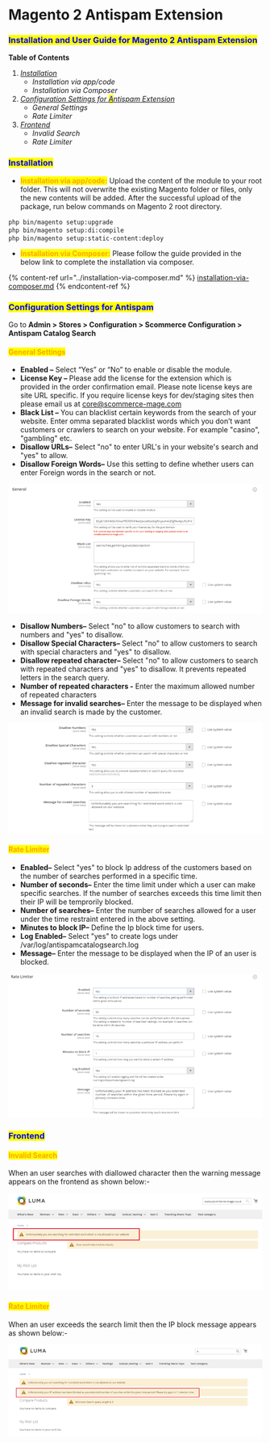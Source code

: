 # Magento 2 Antispam Extension

### <mark style="color:blue;">Installation and User Guide for Magento 2 Antispam Extension</mark>

**Table of Contents**

1. [_Installation_ ](magento-2-antispam-extension.md#\_bookmark0)
   * _Installation via app/code_&#x20;
   * _Installation via Composer_
2. [_Configuration Settings for <mark style="color:blue;">A</mark>ntispam Extension_](magento-2-antispam-extension.md#\_bookmark3)
   * _General Settings_&#x20;
   * _Rate Limiter_
3. [_Frontend_](magento-2-antispam-extension.md#frontend)
   * _Invalid Search_
   * _Rate Limiter_

### <mark style="color:blue;">Installation</mark> <a href="#_bookmark0" id="_bookmark0"></a>

* <mark style="color:orange;">**Installation via app/code:**</mark> Upload the content of the module to your root folder. This will not overwrite the existing Magento folder or files, only the new contents will be added. After the successful upload of the package, run below commands on Magento 2 root directory.

```
php bin/magento setup:upgrade
php bin/magento setup:di:compile
php bin/magento setup:static-content:deploy
```

* <mark style="color:orange;">**Installation via Composer:**</mark> Please follow the guide provided in the below link to complete the installation via composer.

{% content-ref url="../installation-via-composer.md" %}
[installation-via-composer.md](../installation-via-composer.md)
{% endcontent-ref %}

### <mark style="color:blue;">Configuration Settings for Antispam</mark> <a href="#_bookmark3" id="_bookmark3"></a>

Go to **Admin > Stores > Configuration > Scommerce Configuration > Antispam Catalog Search**

#### <mark style="color:orange;">General Settings</mark> <a href="#_bookmark4" id="_bookmark4"></a>

* **Enabled –** Select “Yes” or “No” to enable or disable the module.
* **License Key –** Please add the license for the extension which is provided in the order confirmation email. Please note license keys are site URL specific. If you require license keys for dev/staging sites then please email us at [core@scommerce-mage.com](mailto:core@scommerce-mage.com)
* **Black List –** You can blacklist certain keywords from the search of your website. Enter omma separated blacklist words which you don’t want customers or crawlers to search on your website. For example "casino", "gambling" etc.
* **Disallow URLs–** Select "no" to enter URL's in your website's search and "yes" to allow.
* **Disallow Foreign Words–** Use this setting to define whether users can enter Foreign words in the search or not.

![](<../../.gitbook/assets/anti1 (1).png>)



* **Disallow Numbers–** Select "no" to allow customers to search with numbers and "yes" to disallow.
* **Disallow Special Characters–** Select "no" to allow customers to search with special characters and "yes" to disallow.
* **Disallow repeated character–** Select "no" to allow customers to search with repeated characters and "yes" to disallow. It prevents repeated letters in the search query.
* **Number of repeated characters -** Enter the maximum allowed number of repeated characters
* **Message for invalid searches–** Enter the message to be displayed when an invalid search is made by the customer.&#x20;

![](<../../.gitbook/assets/diallowss (1).png>)

#### <mark style="color:orange;">Rate Limiter</mark> <a href="#_bookmark4" id="_bookmark4"></a>

* **Enabled–** Select "yes" to block Ip address of the customers based on the number of searches performed in a specific time.&#x20;
* **Number of seconds–** Enter the time limit under which a user can make specific searches. If the number of searches exceeds this time limit then their IP will be temprorily blocked.&#x20;
* **Number of searches–** Enter the number of searches allowed for a user under the time restraint entered in the above setting.
* **Minutes to block IP–** Define the Ip block time for users.
* **Log Enabled–** Select "yes" to create logs under /var/log/antispamcatalogsearch.log
* **Message–** Enter the message to be displayed when the IP of an user is blocked.&#x20;

![](../../.gitbook/assets/anti2.png)

### <mark style="color:blue;">Frontend</mark>&#x20;

#### <mark style="color:orange;">Invalid Search</mark>

When an user searches with diallowed character then the warning message appears on the frontend as shown below:-

![](<../../.gitbook/assets/1 (6).png>)

#### <mark style="color:orange;">Rate Limiter</mark>

When an user exceeds the search limit then the IP block message appears as shown below:-

![](<../../.gitbook/assets/2 (3).png>)

